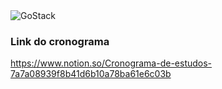 <img alt="GoStack" src="https://storage.googleapis.com/golden-wind/bootcamp-gostack/header-desafios.png" />


### Link do cronograma 
https://www.notion.so/Cronograma-de-estudos-7a7a08939f8b41d6b10a78ba61e6c03b

